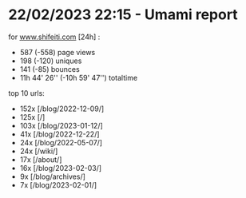 # 22/02/2023 22:15 - Umami report
for www.shifeiti.com [24h] :

 - 587 (-558) page views
 - 198 (-120) uniques
 - 141 (-85) bounces
 - 11h 44' 26'' (-10h 59' 47'') totaltime


top 10 urls:
 - 152x [/blog/2022-12-09/]
 - 125x [/]
 - 103x [/blog/2023-01-12/]
 - 41x [/blog/2022-12-22/]
 - 24x [/blog/2022-05-07/]
 - 24x [/wiki/]
 - 17x [/about/]
 - 16x [/blog/2023-02-03/]
 - 9x [/blog/archives/]
 - 7x [/blog/2023-02-01/]


